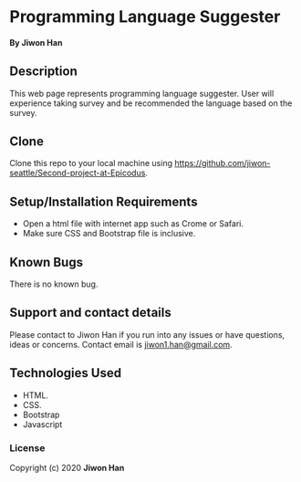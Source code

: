 # Programming Language Suggester

#### By **Jiwon Han**

## Description

This web page represents programming language suggester. User will experience taking survey and be recommended the language based on the survey.

## Clone 
Clone this repo to your local machine using https://github.com/jiwon-seattle/Second-project-at-Epicodus.

## Setup/Installation Requirements

* Open a html file with internet app such as Crome or Safari.
* Make sure CSS and Bootstrap file is inclusive.

## Known Bugs

There is no known bug.

## Support and contact details

Please contact to Jiwon Han if you run into any issues or have questions, ideas or concerns. Contact email is jiwon1.han@gmail.com.

## Technologies Used

* HTML.
* CSS.
* Bootstrap
* Javascript

### License

Copyright (c) 2020 **Jiwon Han**
